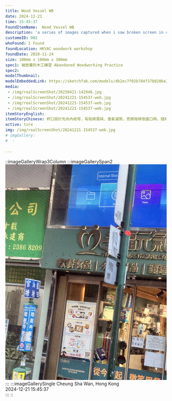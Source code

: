 ```yaml
---
title: Wood Vessel WB
date: 2024-12-21
time: 15:45:37
FoundItemName:  Wood Vessel WB
description: 'a series of images captured when i saw broken screen in city'
customeID: 002
whoFound: I Found
foundLocation: HKVAC woodwork workshop
foundDate: 2020-11-24
size: 100mm x 100mm x 300mm
spec1: 被放棄的木工練習 Abandoned Woodworking Practice
spec2: 
modelThumbnail:
modelEmbeddedLink: https://sketchfab.com/models/db2ec7f02b784f37b0286e2429706609/embed
media:
 - /img/realScreenShot/20250421-142946.jpg
 - /img/realScreenShot/20241221-154537-web.jpg
 - /img/realScreenShot/20241221-154537-web.jpg
 - /img/realScreenShot/20241221-154537-web.jpg
itemStoryEnglish: 
itemStoryChinese: 杯口設計先向內收窄，有助將風味、香氣凝聚，而將咖啡倒進口時，隨杯口外擴而接觸到更廣闊的味蕾，將咖啡風味放大。最適合喝濃味的深炒印尼蘇門答臘曼特寧豆，喝下去，廿四味般滋味在舌頭。
active: ture
img: /img/realScreenShot/20241221-154537-web.jpg
# imgGallery:
#  - 

---
```


::imageGalleryWrap3Column
    :::imageGallerySpan2
    ![alt text](/img/realScreenShot/20241221-154537-web.jpg) 
    :::
    :::imageGallerySingle
    Cheung Sha Wan, Hong Kong  
    2024-12-21     15:45:37  
   :::
::